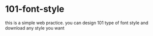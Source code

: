 # 101-font-style
this is a simple web practice. you can design 101 type of font style and download any style you want
